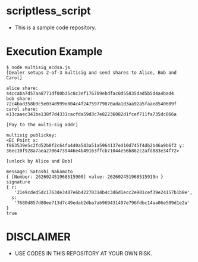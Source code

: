 # scriptless_script

* This is a sample code repository.

# Execution Example

```
$ node multisig_ecdsa.js
[Dealer setups 2-of-3 multisig and send shares to Alice, Bob and Carol]

alice share:
44ccaba7d57aa8771df00b35c8c3ef176709ebdfac0d55835dad5b5d4a4bad4
bob share:
72c4bad358b9c5e034d999e804c4f24759779070ada1d3aa92a5faae8540609f
carol share:
e13caaec341be138f7d4331cacfda59d3c7e82236082d1fcef711fa735dc066a

[Pay to the multi-sig addr]

multisig publickey:
<EC Point x: f863539e5c2fd52b0f2c64fa440a543a51a5964137ed10d745f4db2b46a9b6f2 y: 36ec10f928a7aea27064739446e4b49163ffcb71044e56b862c2afd883e34f72>

[unlock by Alice and Bob]

message: Satoshi Nakamoto
{ [Number: 262602451968515900] value: 262602451968515919n }
signature
{ r:
   '21e9cded5dc1763de3407e6b42270314b4c3d6d1ecc2e901cef39e24157b1b8e',
  s:
   '7680d857d80ee713d7c49edab2dba7ab969431497e796fdbc14aa06e509d1e2a' }
true
```

# DISCLAIMER

* USE CODES IN THIS REPOSITORY AT YOUR OWN RISK.
